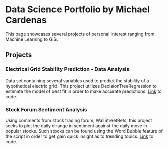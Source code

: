 # Data Science Portfolio by Michael Cardenas

This page showcases several projects of personal interest ranging from Machine Learning to GIS. 

## Projects

### Electrical Grid Stability Prediction - Data Analysis

Data set containing several variables used to predict the stability of a hypothetical electric grid. This project utilizes DecisionTreeRegression to estimate the model of best fit in order to make accurate predictions. [Link](https://github.com/MichaelC-DS/Data-Analysis) to code. 

### Stock Forum Sentiment Analysis

Using comments from stock trading forum, WallStreetBets, this project seeks to plot the daily change in sentiment against the daily move in popular stocks. Such stocks can be found using the Word Bubble feature of the script in order to get gain quick insight as to trending topics. [Link](https://github.com/MichaelC-DS/Sentiment-Analysis) to code.
